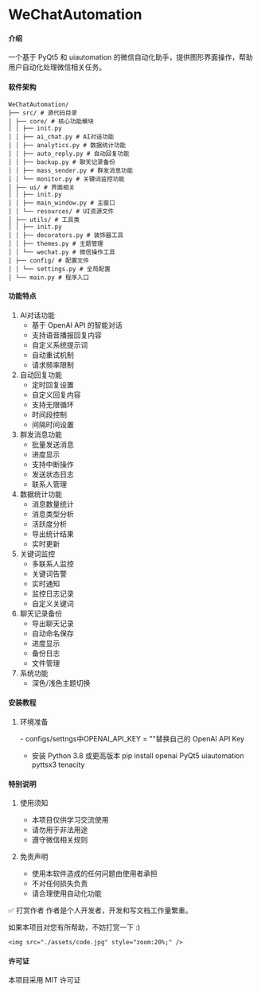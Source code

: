 # WeChatAutomation

#### 介绍

一个基于 PyQt5 和 uiautomation 的微信自动化助手，提供图形界面操作，帮助用户自动化处理微信相关任务。

#### 软件架构
    WeChatAutomation/
    ├── src/ # 源代码目录
    │ ├── core/ # 核心功能模块
    │ │ ├── init.py
    │ │ ├── ai_chat.py # AI对话功能
    │ │ ├── analytics.py # 数据统计功能
    │ │ ├── auto_reply.py # 自动回复功能
    │ │ ├── backup.py # 聊天记录备份
    │ │ ├── mass_sender.py # 群发消息功能
    │ │ └── monitor.py # 关键词监控功能
    │ ├── ui/ # 界面相关
    │ │ ├── init.py
    │ │ ├── main_window.py # 主窗口
    │ │ └── resources/ # UI资源文件
    │ ├── utils/ # 工具类
    │ │ ├── init.py
    │ │ ├── decorators.py # 装饰器工具
    │ │ ├── themes.py # 主题管理
    │ │ └── wechat.py # 微信操作工具
    │ ├── config/ # 配置文件
    │ │ └── settings.py # 全局配置
    │ └── main.py # 程序入口
#### 功能特点

1. AI对话功能
   - 基于 OpenAI API 的智能对话
   - 支持语音播报回复内容
   - 自定义系统提示词
   - 自动重试机制
   - 请求频率限制
2. 自动回复功能
   - 定时回复设置
   - 自定义回复内容
   - 支持无限循环
   - 时间段控制
   - 间隔时间设置
3. 群发消息功能
   - 批量发送消息
   - 进度显示
   - 支持中断操作
   - 发送状态日志
   - 联系人管理
4. 数据统计功能
   - 消息数量统计
   - 消息类型分析
   - 活跃度分析
   - 导出统计结果
   - 实时更新
5. 关键词监控
   - 多联系人监控
   - 关键词告警
   - 实时通知
   - 监控日志记录
   - 自定义关键词
6. 聊天记录备份
   - 导出聊天记录
   - 自动命名保存
   - 进度显示
   - 备份日志
   - 文件管理
7. 系统功能
   - 深色/浅色主题切换

#### 安装教程

1. 环境准备

   ​- configs/settngs中OPENAI_API_KEY = ""替换自己的 OpenAI API Key

   - 安装 Python 3.8 或更高版本
     pip install openai PyQt5 uiautomation pyttsx3 tenacity

#### 特别说明

1. 使用须知
   - 本项目仅供学习交流使用
   - 请勿用于非法用途
   - 遵守微信相关规则

2. 免责声明
   - 使用本软件造成的任何问题由使用者承担
   - 不对任何损失负责
   - 请合理使用自动化功能

✅️️ 打赏作者
作者是个人开发者，开发和写文档工作量繁重。

如果本项目对您有所帮助，不妨打赏一下 :)

    <img src="./assets/code.jpg" style="zoom:20%;" />


#### 许可证

本项目采用 MIT 许可证